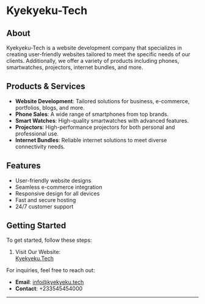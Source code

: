 # Kyekyeku-Tech  

## About  
Kyekyeku-Tech is a website development company that specializes in creating user-friendly websites tailored to meet the specific needs of our clients. Additionally, we offer a variety of products including phones, smartwatches, projectors, internet bundles, and more.  

## Products & Services  
- **Website Development**: Tailored solutions for business, e-commerce, portfolios, blogs, and more.  
- **Phone Sales**: A wide range of smartphones from top brands.  
- **Smart Watches**: High-quality smartwatches with advanced features.  
- **Projectors**: High-performance projectors for both personal and professional use.  
- **Internet Bundles**: Reliable internet solutions to meet diverse connectivity needs.  

## Features  
- User-friendly website designs  
- Seamless e-commerce integration  
- Responsive design for all devices  
- Fast and secure hosting  
- 24/7 customer support  

## Getting Started  
To get started, follow these steps:  
1. Visit Our Website:  
   [Kyekyeku.Tech](https://Kyekyeku.tech)  

For inquiries, feel free to reach out:  
- **Email**: info@kyekyeku.tech  
- **Contact**: +233545454000  

---

 
